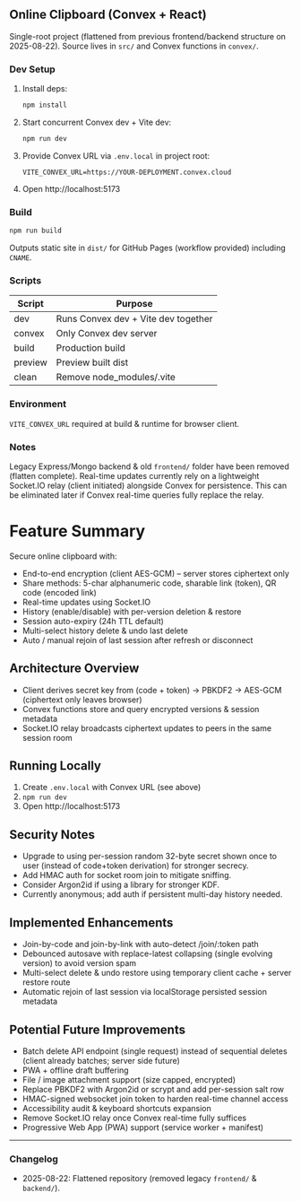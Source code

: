 ## Online Clipboard (Convex + React)

Single-root project (flattened from previous frontend/backend structure on 2025-08-22). Source lives in `src/` and Convex functions in `convex/`.

### Dev Setup

1. Install deps:
   ```bash
   npm install
   ```
2. Start concurrent Convex dev + Vite dev:
   ```bash
   npm run dev
   ```
3. Provide Convex URL via `.env.local` in project root:
   ```
   VITE_CONVEX_URL=https://YOUR-DEPLOYMENT.convex.cloud
   ```
4. Open http://localhost:5173

### Build

```bash
npm run build
```

Outputs static site in `dist/` for GitHub Pages (workflow provided) including `CNAME`.

### Scripts

| Script  | Purpose                             |
| ------- | ----------------------------------- |
| dev     | Runs Convex dev + Vite dev together |
| convex  | Only Convex dev server              |
| build   | Production build                    |
| preview | Preview built dist                  |
| clean   | Remove node_modules/.vite           |

### Environment

`VITE_CONVEX_URL` required at build & runtime for browser client.

### Notes

Legacy Express/Mongo backend & old `frontend/` folder have been removed (flatten complete). Real-time updates currently rely on a lightweight Socket.IO relay (client initiated) alongside Convex for persistence. This can be eliminated later if Convex real-time queries fully replace the relay.

# Feature Summary

Secure online clipboard with:

- End-to-end encryption (client AES-GCM) – server stores ciphertext only
- Share methods: 5-char alphanumeric code, sharable link (token), QR code (encoded link)
- Real-time updates using Socket.IO
- History (enable/disable) with per-version deletion & restore
- Session auto-expiry (24h TTL default)
- Multi-select history delete & undo last delete
- Auto / manual rejoin of last session after refresh or disconnect

## Architecture Overview

- Client derives secret key from (code + token) -> PBKDF2 -> AES-GCM (ciphertext only leaves browser)
- Convex functions store and query encrypted versions & session metadata
- Socket.IO relay broadcasts ciphertext updates to peers in the same session room

## Running Locally

1. Create `.env.local` with Convex URL (see above)
2. `npm run dev`
3. Open http://localhost:5173

## Security Notes

- Upgrade to using per-session random 32-byte secret shown once to user (instead of code+token derivation) for stronger secrecy.
- Add HMAC auth for socket room join to mitigate sniffing.
- Consider Argon2id if using a library for stronger KDF.
- Currently anonymous; add auth if persistent multi-day history needed.

## Implemented Enhancements

- Join-by-code and join-by-link with auto-detect /join/:token path
- Debounced autosave with replace-latest collapsing (single evolving version) to avoid version spam
- Multi-select delete & undo restore using temporary client cache + server restore route
- Automatic rejoin of last session via localStorage persisted session metadata

## Potential Future Improvements

- Batch delete API endpoint (single request) instead of sequential deletes (client already batches; server side future)
- PWA + offline draft buffering
- File / image attachment support (size capped, encrypted)
- Replace PBKDF2 with Argon2id or scrypt and add per-session salt row
- HMAC-signed websocket join token to harden real-time channel access
- Accessibility audit & keyboard shortcuts expansion
- Remove Socket.IO relay once Convex real-time fully suffices
- Progressive Web App (PWA) support (service worker + manifest)

---

### Changelog

- 2025-08-22: Flattened repository (removed legacy `frontend/` & `backend/`).
